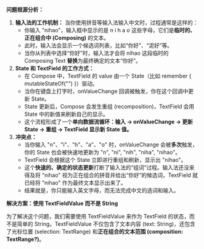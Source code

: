 **问题根源分析：**

1. **输入法的工作机制：** 当你使用拼音等输入法输入中文时，过程通常是这样的：
   - 你输入 "nihao"，输入框中显示的是 n i h a o 这些字母，它们是**临时的、正在组合中 (Composing)** 的文本。
   - 此时，输入法会显示一个候选词列表，比如“你好”、“泥好”等。
   - 当你从列表中选择“你好”时，输入法才会将 nihao 这段临时的 Composing Text **替换**为最终确定的文本“你好”。
2. **State 和 TextField 的工作方式：**
   - 在 Compose 中，TextField 的 value 由一个 State（比如 remember { mutableStateOf("") }）驱动。
   - 当你在键盘上打字时，onValueChange 回调被触发，你在这个回调中更新 State。
   - State 更新后，Compose 会发生重组 (recomposition)，TextField 会用 State 中的新值来刷新自己的显示。
   - 这个流程形成了一个**单向数据流循环：输入 -> onValueChange -> 更新 State -> 重组 -> TextField 显示新 State 值。**
3. **冲突点：**
   - 当你输入 "n"、"i"、"h"、"a"、"o" 时，onValueChange 会被**多次**触发，你的 State 也会被快速地更新为 "n", "ni", "nih", "niha", "nihao"。
   - TextField 会根据这个 State 立即进行重组和刷新，显示出 "nihao"。
   - 这个**快速的、确定的状态更新**打断了输入法的“组词”过程。输入法还没来得及将 "nihao" 视为正在组合的拼音并给出“你好”的候选词，TextField 就已经将 "nihao" 作为最终文本显示出来了。
   - 结果就是，你只能输入英文字母，而无法完成中文的选词和输入。

**解决方案：使用 TextFieldValue 而不是 String**

为了解决这个问题，我们需要使用 TextFieldValue 来作为 TextField 的状态，而不是简单的 String。TextFieldValue 不仅包含了文本内容 (text: String)，还包含了光标位置 (selection: TextRange) 和**正在组合的文本范围 (composition: TextRange?)**。
